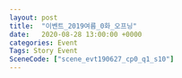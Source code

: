 ```yaml
---
layout: post
title:  "이벤트_2019여름_0화_오프닝"
date:   2020-08-28 13:00:00 +0000
categories: Event
Tags: Story Event
SceneCode: ["scene_evt190627_cp0_q1_s10"]
---
```

